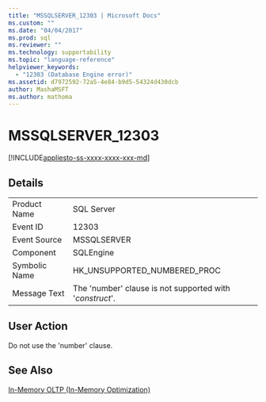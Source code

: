 ```yaml
---
title: "MSSQLSERVER_12303 | Microsoft Docs"
ms.custom: ""
ms.date: "04/04/2017"
ms.prod: sql
ms.reviewer: ""
ms.technology: supportability
ms.topic: "language-reference"
helpviewer_keywords: 
  - "12303 (Database Engine error)"
ms.assetid: d7972592-72a5-4e84-b9d5-54324d430dcb
author: MashaMSFT
ms.author: mathoma
---
```

# MSSQLSERVER_12303
[!INCLUDE[appliesto-ss-xxxx-xxxx-xxx-md](../../includes/appliesto-ss-xxxx-xxxx-xxx-md.md)]
  
## Details  
  
|||  
|-|-|  
|Product Name|SQL Server|  
|Event ID|12303|  
|Event Source|MSSQLSERVER|  
|Component|SQLEngine|  
|Symbolic Name|HK_UNSUPPORTED_NUMBERED_PROC|  
|Message Text|The 'number' clause is not supported with '*construct*'.|  
  
## User Action  
Do not use the 'number' clause.  
  
## See Also  
[In-Memory OLTP &#40;In-Memory Optimization&#41;](~/relational-databases/in-memory-oltp/in-memory-oltp-in-memory-optimization.md)  
  
